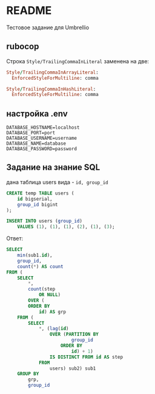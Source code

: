 # README

Тестовое задание для Umbrellio


## rubocop
Строка `Style/TrailingCommaInLiteral` заменена на две:

```ruby
Style/TrailingCommaInArrayLiteral:
  EnforcedStyleForMultiline: comma

Style/TrailingCommaInHashLiteral:
  EnforcedStyleForMultiline: comma
```


## настройка .env
```
DATABASE_HOSTNAME=localhost
DATABASE_PORT=port
DATABASE_USERNAME=username
DATABASE_NAME=database
DATABASE_PASSWORD=password
```


## Задание на знание SQL
дана таблица users вида - `id, group_id`
```SQL
CREATE temp TABLE users (
    id bigserial,
    group_id bigint
);

INSERT INTO users (group_id)
    VALUES (1), (1), (1), (2), (1), (3);
```

Ответ:
```SQL
SELECT
    min(sub1.id),
    group_id,
    count(*) AS count
FROM (
    SELECT
        *,
        count(step
            OR NULL)
        OVER (
        ORDER BY
            id) AS grp
    FROM (
        SELECT
            *, (lag(id)
                OVER (PARTITION BY
                        group_id
                    ORDER BY
                        id) + 1)
                IS DISTINCT FROM id AS step
            FROM
                users) sub2) sub1
    GROUP BY
        grp,
        group_id
```
